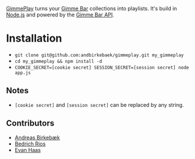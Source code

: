[GimmePlay](http://gimmeplay.com) turns your [Gimme Bar](https://gimmebar.com) collections into playlists. It's build in [Node.js](http://nodejs.org/) and powered by the [Gimme Bar API](https://gimmebar.com/api/v1).

# Installation

- `git clone git@github.com:andbirkebaek/gimmeplay.git my_gimmeplay`
- `cd my_gimmeplay && npm install -d`
- `COOKIE_SECRET=[cookie secret] SESSION_SECRET=[session secret] node app.js`

## Notes
- `[cookie secret]` and `[session secret]` can be replaced by any string.

## Contributors

- [Andreas Birkebæk](http://twitter.com/andreasb)
- [Bedrich Rios](http://twitter.com/bedrich)
- [Evan Haas](http://twitter.com/sirevanhaas)